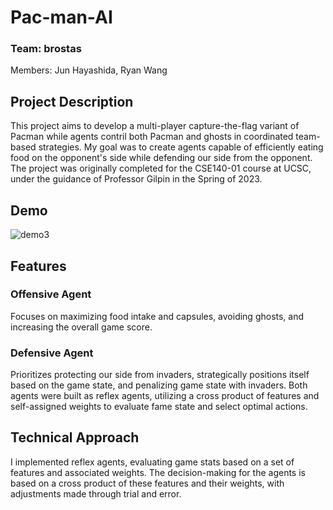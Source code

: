 # Pac-man-AI
### Team: brostas
Members: Jun Hayashida, Ryan Wang
## Project Description
This project aims to develop a multi-player capture-the-flag variant of Pacman while agents contril both Pacman and ghosts in coordinated team-based strategies. My goal was to create agents capable of efficiently eating food on the opponent's side while defending our side from the opponent. The project was originally completed for the CSE140-01 course at UCSC, under the guidance of Professor Gilpin in the Spring of 2023.
## Demo
![demo3](https://github.com/juhayash/Pac-man-AI/assets/140232266/2ffd9730-a9fa-47f0-9b4e-38ec8ebf54ee)
## Features
### Offensive Agent
Focuses on maximizing food intake and capsules, avoiding ghosts, and increasing the overall game score.
### Defensive Agent
Prioritizes protecting our side from invaders, strategically positions itself based on the game state, and penalizing game state with invaders.
Both agents were built as reflex agents, utilizing a cross product of features and self-assigned weights to evaluate fame state and select optimal actions.
## Technical Approach
I implemented reflex agents, evaluating game stats based on a set of features and associated weights. The decision-making for the agents is based on a cross product of these features and their weights, with adjustments made through trial and error.
